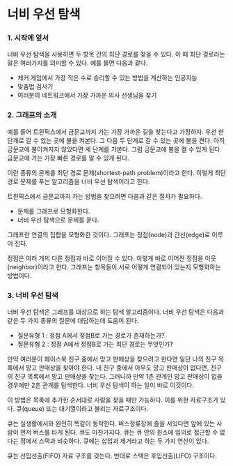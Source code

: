 # 너비 우선 탐색


### 1. 시작에 앞서
너비 우선 탐색을 사용하면 두 항목 간의 최단 경로를 찾을 수 있다.
이 때 최단 경로라는 말은 여러가지를 의미할 수 있다. 예를 들면 다음과 같다.

- 체커 게임에서 가장 적은 수로 승리할 수 있는 방법을 계산하는 인공지능
- 맞춤법 검사기
- 여러분의 네트워크에서 가장 가까운 의사 선생님을 찾기

### 2. 그래프의 소개
예를 들어 트윈픽스에서 금문교까지 가는 가장 가까운 길을 찾는다고 가정하자.
우선 한 단계로 갈 수 있는 곳에 불을 켜본다. 그 다음 두 단계로 갈 수 있는 곳에 불을 켠다. 아직 금문교에 불이켜지지 않았다면 세 단계를 가본다. 그럼 금문교에 불을 켤 수 있게 된다. 금문교에 가는 가장 빠른 경로를 알 수 있게 된다.

이런 종류의 문제를 최단 경로 문제(shortest-path problem)이라고 한다. 이렇게 최단 경로 문제를 푸는 알고리즘을 너비 우선 탐색이라고 한다.

트윈픽스에서 금문교까지 가는 방법을 찾으려면 다음과 같은 절차가 필요하다.
- 문제를 그래프로 모형화한다.
- 너비 우선 탐색으로 문제를 푼다.

그래프란 연결의 집합을 모형화한 것이다. 그래프는 정점(node)과 간선(edge)로 이루어 진다.

정점은 여러 개의 다른 정점과 바로 이어질 수 있다. 이렇게 바로 이어진 정점을 이웃(neighbor)이라고 한다. 그래프는 항목들이 서로 어떻게 연결되어 있는지 모형화하는 방법이다.

### 3. 너비 우선 탐색
너비 우선 탐색은 그래프를 대상으로 하는 탐색 알고리즘이다. 너비 우선 탐색은 다음과 같은 두 가지 종류의 질문에 대답하는데 도움이 된다.

- 질문유형 1 : 정점 A에서 정점B로 가는 경로가 존재하는가?
- 질문유형 2 : 정점 A에서 정점B로 가는 최단 경로는 무엇인가?

만약 여러분이 페이스북 친구 중에서 망고 판매상을 찾으려고 한다면 일단 나의 친구 목록에서 망고 판매상을 찾아야 한다. 내 친구 중에서 아무도 망고 판매상이 없다면, 친구의 친구 목록에서 망고 판매상을 찾는다. 그러니까 만약 1촌 관계인 망고 판매상이 없을 경우에만 2촌 관계를 탐색한다. 너비 우선 탐색이 하는 일이 바로 이것이다.

이 방법은 목록에 추가한 순서대로 사람을 찾을 때만 가능하다. 이를 위한 자료구조가 있다. 큐(queue) 또는 대기열이라고 불리는 자료구조이다.

큐는 실생활에서와 완전히 똑같이 동작한다. 버스정류장에 줄을 서있다면 앞에 있는 사람이 먼저 버스를 타게 된다. 큐도 마찬가지다. 큐는 큐 안의 원소에 임의로 접근할 수 없다는 점에서 스택과 비슷하다. 큐에는 삽입과 제거라고 하는 두 가지 연산이 있다.

큐는 선입선출(FIFO) 자료 구조를 갖는다. 반대로 스택은 후입선출(LIFO) 구조이다. 
